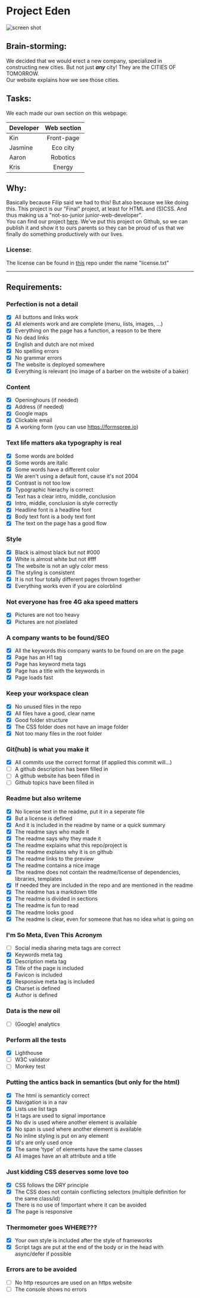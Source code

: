 # Project Eden

![screen shot](https://github.com/cheungkinwong/project-eden/assets/images/Capture.png "Logo Title Text 1")

## Brain-storming:

We decided that we would erect a new company, specialized in constructing new cities. But not just **_any_** city! They are the CITIES OF TOMORROW.  
Our website explains how we see those cities.

## Tasks:

We each made our own section on this webpage:

| Developer | Web section |
| --------- | :---------: |
| Kin       | Front-page  |
| Jasmine   |  Eco city   |
| Aaron     |  Robotics   |
| Kris      |   Energy    |

## Why:

Basically because Filip said we had to this! But also because we like doing this. This project is our "Final" project, at least for HTML and (S)CSS. And thus making us a "not-so-junior junior-web-developer".  
You can find our project [here](https://cheungkinwong.github.io/project-eden/ "Project Eden"). We've put this project on Github, so we can publish it and show it to ours parents so they can be proud of us that we finally do something productively with our lives.

### License:

The license can be found in [this](https://github.com/cheungkinwong/project-eden/ "Repo of Eden") repo under the name "license.txt"

---

## Requirements:

### Perfection is not a detail

- [x] All buttons and links work
- [x] All elements work and are complete (menu, lists, images, ...)
- [x] Everything on the page has a function, a reason to be there
- [x] No dead links
- [x] English and dutch are not mixed
- [x] No spelling errors
- [x] No grammar errors
- [x] The website is deployed somewhere
- [x] Everything is relevant (no image of a barber on the website of a baker)

### Content

- [x] Openinghours (if needed)
- [x] Address (if needed)
- [x] Google maps
- [x] Clickable email
- [x] A working form (you can use https://formspree.io)

### Text life matters aka typography is real

- [x] Some words are bolded
- [x] Some words are italic
- [x] Some words have a different color
- [x] We aren't using a default font, cause it's not 2004
- [x] Contrast is not too low
- [x] Typographic hierachy is correct
- [x] Text has a clear intro, middle, conclusion
- [x] Intro, middle, conclusion is style correctly
- [x] Headline font is a headline font
- [x] Body text font is a body text font
- [x] The text on the page has a good flow

### Style

- [x] Black is almost black but not #000
- [x] White is almost white but not #fff
- [x] The website is not an ugly color mess
- [x] The styling is consistent
- [x] It is not four totally different pages thrown together
- [x] Everything works even if you are colorblind

### Not everyone has free 4G aka speed matters

- [x] Pictures are not too heavy
- [x] Pictures are not pixelated

### A company wants to be found/SEO

- [x] All the keywords this company wants to be found on are on the page
- [x] Page has an H1 tag
- [x] Page has keyword meta tags
- [x] Page has a title with the keywords in
- [x] Page loads fast

### Keep your workspace clean

- [x] No unused files in the repo
- [x] All files have a good, clear name
- [x] Good folder structure
- [x] The CSS folder does not have an image folder
- [x] Not too many files in the root folder

### Git(hub) is what you make it

- [x] All commits use the correct format (if applied this commit will...)
- [ ] A github description has been filled in
- [ ] A github website has been filled in
- [ ] Github topics have been filled in

### Readme but also writeme

- [x] No license text in the readme, put it in a seperate file
- [x] But a license is defined
- [x] And it is included in the readme by name or a quick summary
- [x] The readme says who made it
- [x] The readme says why they made it
- [x] The readme explains what this repo/project is
- [x] The readme explains why it is on github
- [x] The readme links to the preview
- [x] The readme contains a nice image
- [x] The readme does not contain the readme/license of dependencies, libraries, templates
- [x] If needed they are included in the repo and are mentioned in the readme
- [x] The readme has a markdown title
- [x] The readme is divided in sections
- [x] The readme is fun to read
- [x] The readme looks good
- [x] The readme is clear, even for someone that has no idea what is going on

### I'm So Meta, Even This Acronym

- [ ] Social media sharing meta tags are correct
- [x] Keywords meta tag
- [x] Description meta tag
- [x] Title of the page is included
- [x] Favicon is included
- [x] Responsive meta tag is included
- [x] Charset is defined
- [x] Author is defined

### Data is the new oil

- [ ] (Google) analytics

### Perform all the tests

- [x] Lighthouse
- [ ] W3C validator
- [ ] Monkey test

### Putting the antics back in semantics (but only for the html)

- [x] The html is semanticly correct
- [x] Navigation is in a nav
- [x] Lists use list tags
- [x] H tags are used to signal importance
- [x] No div is used where another element is available
- [x] No span is used where another element is available
- [x] No inline styling is put on any element
- [x] Id's are only used once
- [x] The same 'type' of elements have the same classes
- [x] All images have an alt attribute and a title

### Just kidding CSS deserves some love too

- [x] CSS follows the DRY principle
- [x] The CSS does not contain conflicting selectors (multiple definition for the same class/id)
- [x] There is no use of !important where it can be avoided
- [x] The page is responsive

### Thermometer goes WHERE???

- [x] Your own style is included after the style of frameworks
- [x] Script tags are put at the end of the body or in the head with async/defer if possible

### Errors are to be avoided

- [ ] No http resources are used on an https website
- [ ] The console shows no errors
